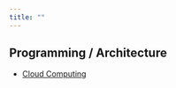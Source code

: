```yaml
---
title: ""
---
```


## Programming / Architecture

- [Cloud Computing](/pkb/programming/architecture/cloud_computing.html)
